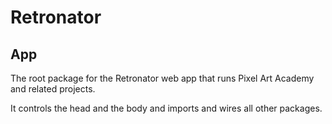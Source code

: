 # Retronator 

## App

The root package for the Retronator web app that runs Pixel Art Academy and related projects.

It controls the head and the body and imports and wires all other packages.
